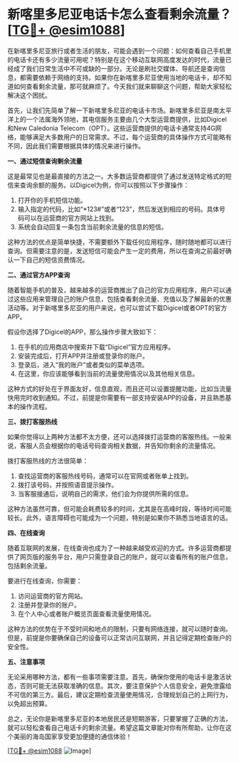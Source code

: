 # 新喀里多尼亚电话卡怎么查看剩余流量？[[TG💪+ @esim1088](https://t.me/s/esim1088)]

在新喀里多尼亚旅行或者生活的朋友，可能会遇到一个问题：如何查看自己手机里的电话卡还有多少流量可用呢？特别是在这个移动互联网高度发达的时代，流量已经成了我们日常生活中不可或缺的一部分。无论是刷社交媒体、导航还是查询信息，都需要依赖于网络的支持。如果你在新喀里多尼亚使用当地的电话卡，却不知道如何查看剩余流量，那可就麻烦了。今天我们就来聊聊这个问题，帮助大家轻松解决这个困扰。

首先，让我们先简单了解一下新喀里多尼亚的电话卡市场。新喀里多尼亚是南太平洋上的一个法属海外领地，其电信服务主要由几个大型运营商提供，比如Digicel和New Caledonia Telecom（OPT）。这些运营商提供的电话卡通常支持4G网络，能够满足大多数用户的日常需求。不过，每个运营商的具体操作方式可能略有不同，因此我们需要根据具体的情况来进行操作。

**一、通过短信查询剩余流量**

这是最常见也是最直接的方法之一。大多数运营商都提供了通过发送特定格式的短信来查询余额的服务。以Digicel为例，你可以按照以下步骤操作：

1. 打开你的手机短信功能。
2. 输入指定的代码，比如“*123#”或者“123”，然后发送到相应的号码。具体号码可以在运营商的官方网站上找到。
3. 系统会自动回复一条包含当前剩余流量的信息的短信。

这种方法的优点是简单快捷，不需要额外下载任何应用程序，随时随地都可以进行查询。但需要注意的是，发送短信可能会产生一定的费用，所以在查询之前最好确认一下自己的短信资费情况。

**二、通过官方APP查询**

随着智能手机的普及，越来越多的运营商推出了自己的官方应用程序，用户可以通过这些应用来管理自己的账户信息，包括查看剩余流量、充值以及了解最新的优惠活动等。对于新喀里多尼亚的用户来说，也可以尝试下载Digicel或者OPT的官方APP。

假设你选择了Digicel的APP，那么操作步骤大致如下：

1. 在手机的应用商店中搜索并下载“Digicel”官方应用程序。
2. 安装完成后，打开APP并注册或登录你的账户。
3. 登录后，进入“我的账户”或者类似的菜单选项。
4. 在这里，你应该能够看到当前的流量使用情况以及其他相关信息。

这种方式的好处在于界面友好，信息直观，而且还可以设置提醒功能，比如当流量快用完时收到通知。不过，前提是你需要有一部支持安装APP的设备，并且熟悉基本的操作流程。

**三、拨打客服热线**

如果你觉得以上两种方法都不太方便，还可以选择拨打运营商的客服热线。一般来说，客服人员会根据你的电话号码查询相关数据，并告知你剩余的流量情况。

拨打客服热线的方法很简单：

1. 查找运营商的客服热线号码，通常可以在官网或者账单上找到。
2. 拨打该号码，并按照语音提示操作。
3. 当客服接通后，说明自己的需求，他们会为你提供所需的信息。

这种方法虽然可靠，但可能会耗费较多的时间，尤其是在高峰时段，等待时间可能较长。此外，语言障碍也可能成为一个问题，特别是如果你不熟悉当地语言的话。

**四、在线查询**

随着互联网的发展，在线查询也成为了一种越来越受欢迎的方式。许多运营商都提供了网页版的服务平台，用户只需登录自己的账户，就可以查看所有的账户信息，包括剩余流量。

要进行在线查询，你需要：

1. 访问运营商的官方网站。
2. 注册并登录你的账户。
3. 在个人中心或者账户概览页面查看流量使用情况。

这种方法的优势在于不受时间和地点的限制，只要有网络连接，就可以随时查询。但是，前提是你要确保自己的设备可以正常访问互联网，并且记得定期检查账户的安全性。

**五、注意事项**

无论采用哪种方法，都有一些事项需要注意。首先，确保你使用的电话卡是激活状态，否则可能无法获取准确的信息。其次，要注意保护个人信息安全，避免泄露给不可信的第三方。最后，建议定期检查流量使用情况，合理规划自己的上网行为，以免超出预算。

总之，无论你是新喀里多尼亚的本地居民还是短期游客，只要掌握了正确的方法，就可以轻松查看自己电话卡的剩余流量。希望这篇文章能对你有所帮助，让你在这个美丽的海岛国家享受更加便捷的通信体验！

[[TG💪+ @esim1088](https://t.me/s/esim1088) ![Image](https://i.postimg.cc/4NQfJmqS/Snipaste-2025-05-13-00-14-12.png)]